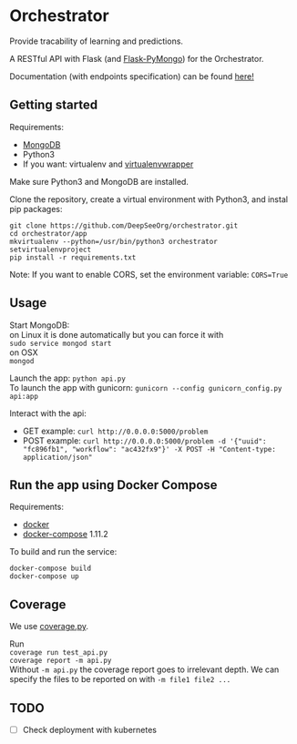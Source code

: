 # Orchestrator
Provide tracability of learning and predictions.

A RESTful API with Flask (and [Flask-PyMongo](https://flask-pymongo.readthedocs.io/en/latest/)) for the Orchestrator.

Documentation (with endpoints specification) can be found [here!](https://morpheoorg.github.io/morpheo-orchestrator/)

## Getting started

Requirements:
- [MongoDB](https://www.mongodb.com/download-center)
- Python3
- If you want: virtualenv and [virtualenvwrapper](https://virtualenvwrapper.readthedocs.io/en/latest/) 

Make sure Python3 and MongoDB are installed.

Clone the repository, create a virtual environment with Python3, and instal pip packages:
```
git clone https://github.com/DeepSeeOrg/orchestrator.git
cd orchestrator/app
mkvirtualenv --python=/usr/bin/python3 orchestrator
setvirtualenvproject
pip install -r requirements.txt
```

Note: If you want to enable CORS, set the environment variable: `CORS=True`

## Usage

Start MongoDB:  
on Linux it is done automatically but you can force it with  
`sudo service mongod start`  
on OSX  
`mongod`

Launch the app: `python api.py`  
To launch the app with gunicorn: `gunicorn --config gunicorn_config.py api:app`

Interact with the api:
- GET example: `curl http://0.0.0.0:5000/problem` 
- POST example: `curl http://0.0.0.0:5000/problem -d '{"uuid": "fc896fb1", "workflow": "ac432fx9"}' -X POST -H "Content-type: application/json"`

## Run the app using Docker Compose

Requirements:  
- [docker](https://docs.docker.com/) 
- [docker-compose](https://docs.docker.com/compose/) 1.11.2

To build and run the service:
```
docker-compose build
docker-compose up
```

## Coverage
We use [coverage.py](http://coverage.readthedocs.io/en/latest/index.html).

Run  
`coverage run test_api.py`  
`coverage report -m api.py`  
Without `-m api.py` the coverage report goes to irrelevant depth. We can specify the files to be reported on with `-m file1 file2 ...`

## TODO

- [ ] Check deployment with kubernetes  
